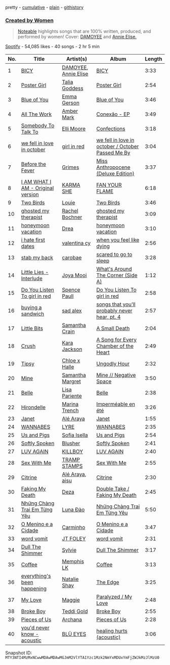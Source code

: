 pretty - [cumulative](/playlists/cumulative/37i9dQZF1DX7JO5vzoPTXR.md) - [plain](/playlists/plain/37i9dQZF1DX7JO5vzoPTXR) - [githistory](https://github.githistory.xyz/mackorone/spotify-playlist-archive/blob/main/playlists/plain/37i9dQZF1DX7JO5vzoPTXR)

### [Created by Women](https://open.spotify.com/playlist/37i9dQZF1DX7JO5vzoPTXR)

> <a href="http://noteable.spotify.com">Noteable</a> highlights songs that are 100% written, produced, and performed by women! Cover: <a href="https://open.spotify.com/artist/2lYXh1nkiBVSAloZw2YQqD?si=a352fb1bc4b74e04&nd=1">DAMOYEE</a> and <a href="https://open.spotify.com/artist/00HR7TZT9GZx2syCaWkeZq?si=fe7b538330f14d0e&nd=1">Annie Elise.</a>

[Spotify](https://open.spotify.com/user/spotify) - 54,085 likes - 40 songs - 2 hr 5 min

| No. | Title | Artist(s) | Album | Length |
|---|---|---|---|---|
| 1 | [BICY](https://open.spotify.com/track/0o9Thoq7pFATP9Ji6MBe3x) | [DAMOYEE](https://open.spotify.com/artist/2lYXh1nkiBVSAloZw2YQqD), [Annie Elise](https://open.spotify.com/artist/00HR7TZT9GZx2syCaWkeZq) | [BICY](https://open.spotify.com/album/06L3PH5oabZwBGSIeWHKJg) | 3:33 |
| 2 | [Poster Girl](https://open.spotify.com/track/5cbmKj0MMYHB7Z6VusQpWn) | [Talia Goddess](https://open.spotify.com/artist/4Otn2nALdNCTFUUExiskqw) | [Poster Girl](https://open.spotify.com/album/5YgXXwuwTim607qGUWXbph) | 2:54 |
| 3 | [Blue of You](https://open.spotify.com/track/3O5STdhXqoP3ZlxkphAZt4) | [Emma Gerson](https://open.spotify.com/artist/6fdclqjSC1tdBYTqU8i7TT) | [Blue of You](https://open.spotify.com/album/6hYXuO23j4xKi6x216SGLv) | 3:46 |
| 4 | [All The Work](https://open.spotify.com/track/0otNHRpPXLB3IEscMNpooH) | [Amber Mark](https://open.spotify.com/artist/0tbeZu9lv8YEKSQ9tZSslu) | [Conexão \- EP](https://open.spotify.com/album/7ETN1PBhrsMl5U96fCCCvn) | 3:49 |
| 5 | [Somebody To Talk To](https://open.spotify.com/track/01C6oS4Goae2Udq6FeYek3) | [Elli Moore](https://open.spotify.com/artist/5qtgvemHd1Dl0WsgfpQIir) | [Confections](https://open.spotify.com/album/2STFUzmvLjfpZqxCJBhUWe) | 3:18 |
| 6 | [we fell in love in october](https://open.spotify.com/track/6IPwKM3fUUzlElbvKw2sKl) | [girl in red](https://open.spotify.com/artist/3uwAm6vQy7kWPS2bciKWx9) | [we fell in love in october / October Passed Me By](https://open.spotify.com/album/7vud0sY43VTv28MbWiglDa) | 3:04 |
| 7 | [Before the Fever](https://open.spotify.com/track/16aE1mxE48CBl3KAbRYrlM) | [Grimes](https://open.spotify.com/artist/053q0ukIDRgzwTr4vNSwab) | [Miss Anthropocene \(Deluxe Edition\)](https://open.spotify.com/album/4zyqNfmTrnvUejh8M1IEh9) | 3:37 |
| 8 | [I AM WHAT I AM \- Original version](https://open.spotify.com/track/0ibyJlhCiBUP51S3TRSwfQ) | [KARMA SHE](https://open.spotify.com/artist/6kuuHVyXGEt2Zcj67hoxlf) | [FAN YOUR FLAME](https://open.spotify.com/album/4g3cgfHyKfCFJoPGSzPptK) | 6:18 |
| 9 | [Two Birds](https://open.spotify.com/track/4Kl87Hu8MHCV87FVN6JFih) | [Louie](https://open.spotify.com/artist/4gaw8pYdmbdMKsWfJcR4Ky) | [Two Birds](https://open.spotify.com/album/02xDWLkHlEr99GQGVbKfqk) | 3:46 |
| 10 | [ghosted my therapist](https://open.spotify.com/track/66hiFgCiE78apt2LdBpAPZ) | [Rachel Bochner](https://open.spotify.com/artist/6AdwNKE3DsPrlNNCIzdZXz) | [ghosted my therapist](https://open.spotify.com/album/3Q7Y8eGp6NzJZ9ID2tglF3) | 3:09 |
| 11 | [honeymoon vacation](https://open.spotify.com/track/5Sr19fOsiZzWkUrBSIk5f3) | [Drea](https://open.spotify.com/artist/5y8t1h8bv3Rpj4nRiGkgXz) | [honeymoon vacation](https://open.spotify.com/album/3sQjhaSJIo5GCkBJiKbXMi) | 3:10 |
| 12 | [i hate first dates](https://open.spotify.com/track/55hzFREYJstn2zaIhY9FPr) | [valentina cy](https://open.spotify.com/artist/6VSCooQeDo6An0mx1mhYyx) | [when you feel like dying](https://open.spotify.com/album/0qmJTfBCOQROkN8h8nGvA5) | 2:56 |
| 13 | [stab my back](https://open.spotify.com/track/2qmOdCbB4TbRWNXD7QOc1M) | [carobae](https://open.spotify.com/artist/2HysMkOtaumKooHYAlE7wd) | [scared to go to sleep](https://open.spotify.com/album/4QKam9OIXo9igvbnq5r5O2) | 3:28 |
| 14 | [Little Lies \- Interlude](https://open.spotify.com/track/78ylxX96Q9kzaJXSC9mHHl) | [Joya Mooi](https://open.spotify.com/artist/03X2rnTnfrpid7yLZfUSGn) | [What's Around The Corner \(Side A\)](https://open.spotify.com/album/07IIZ10hO0U1QToADq9t84) | 1:12 |
| 15 | [Do You Listen To girl in red](https://open.spotify.com/track/3tdp1ekrwXTQxA1262gFZQ) | [Spence Paull](https://open.spotify.com/artist/5o2EWgdVpRbgVvqRIRf7n3) | [Do You Listen To girl in red](https://open.spotify.com/album/0nWHNKgioMANAztXbdknWQ) | 2:58 |
| 16 | [buying a sandwich](https://open.spotify.com/track/79W6RZ6avpL86y5KwIpduE) | [sad alex](https://open.spotify.com/artist/3i8iJVU0mtgzbZsuF1AoJ3) | [songs that you'll probably never hear, pt\. 4](https://open.spotify.com/album/55vuYaY5NO36SxAy7nqgfn) | 2:57 |
| 17 | [Little Bits](https://open.spotify.com/track/4oGhdVgJOBpCfHhY6h9asd) | [Samantha Crain](https://open.spotify.com/artist/5dpLK5cD7FwWyDKv4qbodS) | [A Small Death](https://open.spotify.com/album/7veNlo53uwJjMtxwQUTNOx) | 2:04 |
| 18 | [Crush](https://open.spotify.com/track/5exfpCzHV6EbD7Um9FZSfc) | [Kara Jackson](https://open.spotify.com/artist/2lciIw4vq0jQqevXA2TEUl) | [A Song for Every Chamber of the Heart](https://open.spotify.com/album/4iQsCjLGCge6JEzzKEUZj2) | 2:49 |
| 19 | [Tipsy](https://open.spotify.com/track/5GXuUITCCWAG4h8ABnQ8ve) | [Chloe x Halle](https://open.spotify.com/artist/0AsThoR4KZSVktALiNcQwW) | [Ungodly Hour](https://open.spotify.com/album/2HIaUwS0PTUeqFFYHBBGAN) | 2:32 |
| 20 | [Mine](https://open.spotify.com/track/6K5VxMzyMxdpwvVdASQHP9) | [Samantha Margret](https://open.spotify.com/artist/6tyLi4JY6t4BEyZHaKwApN) | [Mine // Negative Space](https://open.spotify.com/album/524QS0BxtFwSTnImwOziGp) | 3:50 |
| 21 | [Belle](https://open.spotify.com/track/02MJ7tsWDTcZSADrruVhIV) | [Lisa Pariente](https://open.spotify.com/artist/2D15WFlWJuCeEGC1LGss6X) | [Belle](https://open.spotify.com/album/3g5nDsYn2YjfR37RPYSVzG) | 2:38 |
| 22 | [Hirondelle](https://open.spotify.com/track/4xtzE5kzhF6gpFVNY4st72) | [Marina Trench](https://open.spotify.com/artist/4To1nBGVwlcmCjjufU2lJB) | [Imperméable en été](https://open.spotify.com/album/6WWhOo12Jj5bvYxaAPyOms) | 3:26 |
| 23 | [Janet](https://open.spotify.com/track/4TlIIHzB3LgHmrPofscKtv) | [Alé Araya](https://open.spotify.com/artist/2kcVXlSyLmHdET22JmJ4jK) | [Janet](https://open.spotify.com/album/4ZVtzeaYdozUchuelYDo80) | 1:55 |
| 24 | [WANNABES](https://open.spotify.com/track/6DDuv2JaSS3jDzdfukIK2m) | [LYRE](https://open.spotify.com/artist/46S6CEd6SMOZ2vjl6s2KjK) | [WANNABES](https://open.spotify.com/album/2qbCVMPZYo3zobVhBpZKXL) | 2:35 |
| 25 | [Us and Pigs](https://open.spotify.com/track/4SmhvwAHcPS07SfLUSOJnt) | [Sofia Isella](https://open.spotify.com/artist/40Aif8AfzbNGA2s52ESEE2) | [Us and Pigs](https://open.spotify.com/album/0qoWzc62jWceify6jMxXDt) | 2:54 |
| 26 | [Softly Spoken](https://open.spotify.com/track/6Jyc8YdessoEIA0VB8qEjQ) | [Blusher](https://open.spotify.com/artist/7AZm56bjPk0tYl6LTyJu9N) | [Softly Spoken](https://open.spotify.com/album/2ZQSbqkciW3zJrlbuOqdrs) | 2:41 |
| 27 | [LUV AGAIN](https://open.spotify.com/track/0kSriYPoDayfikCLfFMDvI) | [KILLBOY](https://open.spotify.com/artist/3lPSkTq1kiSuxDcr996Nlm) | [LUV AGAIN](https://open.spotify.com/album/34DJFhAIgTda9KTmwFWi3V) | 2:40 |
| 28 | [Sex With Me](https://open.spotify.com/track/4o7l8mhu38km4KdQvKbBko) | [TRAMP STAMPS](https://open.spotify.com/artist/27dC1hPiY4d4MVVFyBSC9W) | [Sex With Me](https://open.spotify.com/album/4iq1quQNDvzEKPj3sHy3EK) | 2:55 |
| 29 | [Citrine](https://open.spotify.com/track/6c75l5YqH6zvcfz5wu0Ra7) | [Alé Araya](https://open.spotify.com/artist/2kcVXlSyLmHdET22JmJ4jK), [aisu](https://open.spotify.com/artist/6WCTGeTYQ71cApZr34u4er) | [Citrine](https://open.spotify.com/album/3eEPF2kp86ZxOsCahl70lw) | 2:30 |
| 30 | [Faking My Death](https://open.spotify.com/track/2MNXgjW8AxxNDghFoIxLri) | [Deza](https://open.spotify.com/artist/2HoaVzOMwwXNauX5cjdXwg) | [Double Take / Faking My Death](https://open.spotify.com/album/2hAMVbdCl5PU7KVL5qbJJd) | 2:45 |
| 31 | [Những Chàng Trai Em Từng Yêu](https://open.spotify.com/track/4w2iqC203m2IPEBAlNjHQJ) | [Luna Đào](https://open.spotify.com/artist/77P1juitmNJV2mOz0oMmkB) | [Những Chàng Trai Em Từng Yêu](https://open.spotify.com/album/4dn9Aw2j0TZT81L51B1zha) | 5:50 |
| 32 | [O Menino e a Cidade](https://open.spotify.com/track/2El6d1fzZlAbAxELelRx11) | [Carminho](https://open.spotify.com/artist/6I1r8xKn6bCeionvZVdzdR) | [O Menino e a Cidade](https://open.spotify.com/album/7i2CCBBYBvtJoF6rBC3ubf) | 3:47 |
| 33 | [word vomit](https://open.spotify.com/track/2tNitt6N5YfYSvEyUYPBVm) | [JT FOLEY](https://open.spotify.com/artist/1h5BwdyJ0LOpYZwECGo58q) | [word vomit](https://open.spotify.com/album/7fzGTGb0zyGHGnfesSQHmY) | 2:31 |
| 34 | [Dull The Shimmer](https://open.spotify.com/track/5dgyiIQkBshC4WxvczJdA0) | [Sylvie](https://open.spotify.com/artist/65ZxzibB1frczfKSahNg5R) | [Dull The Shimmer](https://open.spotify.com/album/3Z5vv8dHviF037tNyZAq94) | 3:17 |
| 35 | [Coffee](https://open.spotify.com/track/7uS0B4O1PDYQhZJQIuFjtR) | [Memphis LK](https://open.spotify.com/artist/7z3XgqpRYdNJ7RvEUlYaUe) | [Coffee](https://open.spotify.com/album/5QvtSMjg0Qr2DFa7LRKA1u) | 3:13 |
| 36 | [everything's been happening](https://open.spotify.com/track/7fO760xZEoIno4ckWeeKSd) | [Natalie Shay](https://open.spotify.com/artist/6pDapjUwN36LXMdYk0WKuQ) | [The Edge](https://open.spotify.com/album/5sx3wNJOzUezXBkin3pukb) | 3:25 |
| 37 | [My Love](https://open.spotify.com/track/4xuhOJihzqkCI15hsX1gaJ) | [Maggie](https://open.spotify.com/artist/13zDWxn97ZfI8hm7IAZXL1) | [Paralyzed / My Love](https://open.spotify.com/album/2gxGbv4pWm4YtbTkORUe7O) | 2:48 |
| 38 | [Broke Boy](https://open.spotify.com/track/4oudlkkeXeJfeimYgfIOZJ) | [Teddi Gold](https://open.spotify.com/artist/7IIPt2aOjyLjpwsRGXsj7h) | [Broke Boy](https://open.spotify.com/album/1js1J5LKYRbS5QoAbdwbJ2) | 2:55 |
| 39 | [Pieces of Us](https://open.spotify.com/track/40C4qzkk9D02wwTtCoe3HI) | [Archana](https://open.spotify.com/artist/0uaopoljpu56onTz2xGIDH) | [Pieces of Us](https://open.spotify.com/album/5s85YliyLqpolbvGqn6LJa) | 2:28 |
| 40 | [you'd never know \- acoustic](https://open.spotify.com/track/638KGLHjhYK82pTKXxkyFg) | [BLÜ EYES](https://open.spotify.com/artist/2gI1WfmpFmmgSRojy4Jup2) | [healing hurts \(acoustic\)](https://open.spotify.com/album/3nOUlqhIqt9B7ztNefbqvA) | 3:06 |

Snapshot ID: `MTY3NTI4MzMxNCwwMDAwMDAwMGJmM2VlYTA1Yzc1Mzk2NmYxMDUxYmFjZWJkMzJlMzU0`
